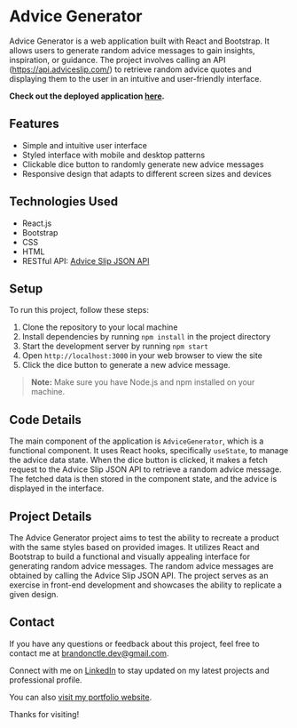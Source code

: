 # Advice Generator

Advice Generator is a web application built with React and Bootstrap. It allows users to generate random advice messages to gain insights, inspiration, or guidance. The project involves calling an API (https://api.adviceslip.com/) to retrieve random advice quotes and displaying them to the user in an intuitive and user-friendly interface.

**Check out the deployed application [here](https://advicegenbrandon.azurewebsites.net/).**

## Features

- Simple and intuitive user interface
- Styled interface with mobile and desktop patterns
- Clickable dice button to randomly generate new advice messages
- Responsive design that adapts to different screen sizes and devices

## Technologies Used

- React.js
- Bootstrap
- CSS
- HTML
- RESTful API: [Advice Slip JSON API](https://api.adviceslip.com/)

## Setup

To run this project, follow these steps:

1. Clone the repository to your local machine
2. Install dependencies by running `npm install` in the project directory
3. Start the development server by running `npm start`
4. Open `http://localhost:3000` in your web browser to view the site
5. Click the dice button to generate a new advice message.


> **Note:** Make sure you have Node.js and npm installed on your machine.

## Code Details

The main component of the application is `AdviceGenerator`, which is a functional component. It uses React hooks, specifically `useState`, to manage the advice data state. When the dice button is clicked, it makes a fetch request to the Advice Slip JSON API to retrieve a random advice message. The fetched data is then stored in the component state, and the advice is displayed in the interface.

## Project Details

The Advice Generator project aims to test the ability to recreate a product with the same styles based on provided images. It utilizes React and Bootstrap to build a functional and visually appealing interface for generating random advice messages. The random advice messages are obtained by calling the Advice Slip JSON API. The project serves as an exercise in front-end development and showcases the ability to replicate a given design.

## Contact


If you have any questions or feedback about this project, feel free to contact me at [brandonctle.dev@gmail.com](mailto:brandonctle.dev@gmail.com).

Connect with me on [LinkedIn](https://www.linkedin.com/in/brandonctle/) to stay updated on my latest projects and professional profile.

You can also [visit my portfolio website](https://brandonle.azurewebsites.net/).

Thanks for visiting!
